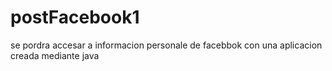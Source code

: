 # postFacebook1
se pordra accesar a informacion personale de facebbok con una aplicacion creada mediante java

